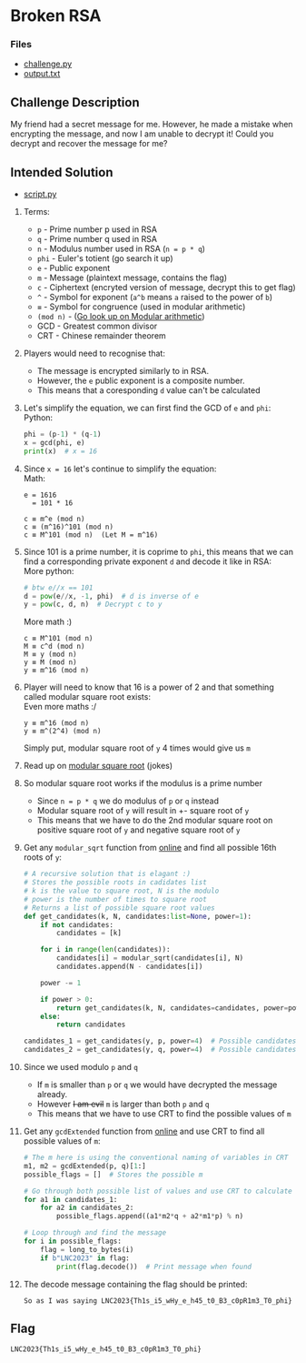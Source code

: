 # Broken RSA


### Files

- [challenge.py](challenge.py)
- [output.txt](output.txt)


## Challenge Description

My friend had a secret message for me.
However, he made a mistake when encrypting the message, and now I am unable to decrypt it!
Could you decrypt and recover the message for me?


## Intended Solution

- [script.py](script.py)

1. Terms:
    - `p` - Prime number p used in RSA
    - `q` - Prime number q used in RSA
    - `n` - Modulus number used in RSA (`n = p * q`)
    - `phi` - Euler's totient (go search it up)
    - `e` - Public exponent
    - `m` - Message (plaintext message, contains the flag)
    - `c` - Ciphertext (encryted version of message, decrypt this to get flag)
    - `^` - Symbol for exponent (`a^b` means `a` raised to the power of `b`)
    - `≡` - Symbol for congruence (used in modular arithmetic)
    - `(mod n)` - ([Go look up on Modular arithmetic](https://en.wikipedia.org/wiki/Modular_arithmetic#Congruence))
    - GCD - Greatest common divisor
    - CRT - Chinese remainder theorem

2. Players would need to recognise that:
    - The message is encrypted similarly to in RSA.
    - However, the `e` public exponent is a composite number.
    - This means that a coresponding `d` value can't be calculated

3. Let's simplify the equation, we can first find the GCD of `e` and `phi`:  
    Python:
    ```py
    phi = (p-1) * (q-1)
    x = gcd(phi, e)
    print(x)  # x = 16
    ```

4. Since `x = 16` let's continue to simplify the equation:  
    Math:
    ```
    e = 1616
      = 101 * 16

    c ≡ m^e (mod n)
    c ≡ (m^16)^101 (mod n)
    c ≡ M^101 (mod n)  (Let M = m^16)
    ```

5. Since 101 is a prime number, it is coprime to `phi`, this means that we can find a corresponding private exponent `d` and decode it like in RSA:  
    More python:
    ```py
    # btw e//x == 101
    d = pow(e//x, -1, phi)  # d is inverse of e
    y = pow(c, d, n)  # Decrypt c to y
    ```
    More math :)
    ```
    c ≡ M^101 (mod n)
    M ≡ c^d (mod n)
    M ≡ y (mod n)
    y ≡ M (mod n)
    y ≡ m^16 (mod n)
    ```

6. Player will need to know that 16 is a power of 2 and that something called modular square root exists:  
    Even more maths :/
    ```
    y ≡ m^16 (mod n)
    y ≡ m^(2^4) (mod n)
    ```
    Simply put, modular square root of `y` 4 times would give us `m`

7. Read up on [modular square root](https://www.rieselprime.de/ziki/Modular_square_root) (jokes)

8. So modular square root works if the modulus is a prime number
    - Since `n = p * q` we do modulus of `p` or `q` instead
    - Modular square root of `y` will result in +- square root of `y`
    - This means that we have to do the 2nd modular square root on positive square root of `y` and negative square root of `y`

9. Get any `modular_sqrt` function from [online](https://gist.github.com/nakov/60d62bdf4067ea72b7832ce9f71ae079) and find all possible 16th roots of `y`:
    ```py
    # A recursive solution that is elagant :)
    # Stores the possible roots in cadidates list
    # k is the value to square root, N is the modulo
    # power is the number of times to square root
    # Returns a list of possible square root values
    def get_candidates(k, N, candidates:list=None, power=1):
        if not candidates:
            candidates = [k]

        for i in range(len(candidates)):
            candidates[i] = modular_sqrt(candidates[i], N)
            candidates.append(N - candidates[i])

        power -= 1

        if power > 0:
            return get_candidates(k, N, candidates=candidates, power=power)
        else:
            return candidates

    candidates_1 = get_candidates(y, p, power=4)  # Possible candidates with modulo p
    candidates_2 = get_candidates(y, q, power=4)  # Possible candidates with modulo q
    ```

10. Since we used modulo `p` and `q`
    - If `m` is smaller than `p` or `q` we would have decrypted the message already.
    - However ~~I am evil~~ `m` is larger than both `p` and `q`
    - This means that we have to use CRT to find the possible values of `m`

11. Get any `gcdExtended` function from [online](https://www.geeksforgeeks.org/python-program-for-basic-and-extended-euclidean-algorithms-2/) and use CRT to find all possible values of `m`:
    ```py
    # The m here is using the conventional naming of variables in CRT
    m1, m2 = gcdExtended(p, q)[1:]
    possible_flags = []  # Stores the possible m

    # Go through both possible list of values and use CRT to calculate value of possible m
    for a1 in candidates_1:
        for a2 in candidates_2:
            possible_flags.append((a1*m2*q + a2*m1*p) % n)

    # Loop through and find the message
    for i in possible_flags:
        flag = long_to_bytes(i)
        if b"LNC2023" in flag:
            print(flag.decode())  # Print message when found
    ```

12. The decode message containing the flag should be printed:
    ```
    So as I was saying LNC2023{Th1s_i5_wHy_e_h45_t0_B3_c0pR1m3_T0_phi}
    ```


## Flag

`LNC2023{Th1s_i5_wHy_e_h45_t0_B3_c0pR1m3_T0_phi}`
